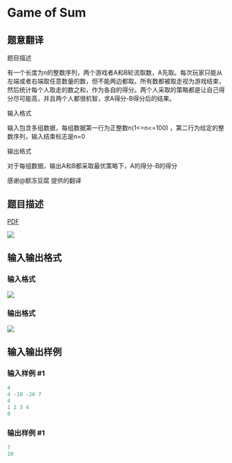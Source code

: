 # Game of Sum

## 题意翻译

题目描述

有一个长度为n的整数序列，两个游戏者A和B轮流取数，A先取。每次玩家只能从左端或者右端取任意数量的数，但不能两边都取。所有数都被取走视为游戏结束，然后统计每个人取走的数之和，作为各自的得分。两个人采取的策略都是让自己得分尽可能高，并且两个人都很机智，求A得分-B得分后的结果。

输入格式

输入包含多组数据，每组数据第一行为正整数n(1<=n<=100) ，第二行为给定的整数序列，输入结束标志是n=0

输出格式

对于每组数据，输出A和B都采取最优策略下，A的得分-B的得分

感谢@额冻豆腐 提供的翻译

## 题目描述

[problemUrl]: https://uva.onlinejudge.org/index.php?option=com_onlinejudge&Itemid=8&category=20&page=show_problem&problem=1832

[PDF](https://uva.onlinejudge.org/external/108/p10891.pdf)

![](https://cdn.luogu.com.cn/upload/vjudge_pic/UVA10891/c6dee7bf4345b5a58b0b8644fb06c07608c40ef3.png)

## 输入输出格式

### 输入格式

![](https://cdn.luogu.com.cn/upload/vjudge_pic/UVA10891/83cb3fa2fcfea3c8bec0c4ba3875f296b670fb9c.png)

### 输出格式

![](https://cdn.luogu.com.cn/upload/vjudge_pic/UVA10891/21063ea1ae5b572ff629bddc7e3854ff11afd4d9.png)

## 输入输出样例

### 输入样例 #1

```cpp
4
4 -10 -20 7
4
1 2 3 4
0
```


### 输出样例 #1

```cpp
7
10
```


